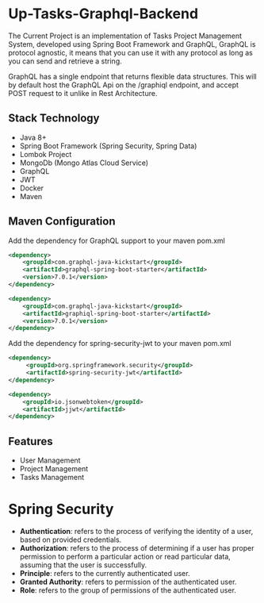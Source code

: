 # Up-Tasks-Graphql-Backend

The Current Project is an implementation of Tasks Project Management System, developed using Spring
Boot Framework and GraphQL, GraphQL is protocol agnostic, it means that you can use it 
with any protocol as long as you can send and retrieve a string.

GraphQL has a single endpoint that returns flexible data structures. This will
by default host the GraphQL Api on the /graphiql endpoint, and accept POST request to it unlike 
in Rest Architecture.


## Stack Technology
* Java 8+
* Spring Boot Framework (Spring Security, Spring Data)
* Lombok Project  
* MongoDb (Mongo Atlas Cloud Service)
* GraphQL
* JWT
* Docker  
* Maven

## Maven Configuration
Add the dependency for GraphQL support  to your maven pom.xml

```xml
<dependency>
    <groupId>com.graphql-java-kickstart</groupId>
    <artifactId>graphql-spring-boot-starter</artifactId>
    <version>7.0.1</version>
</dependency>
```

```xml
<dependency>
    <groupId>com.graphql-java-kickstart</groupId>
    <artifactId>graphiql-spring-boot-starter</artifactId>
    <version>7.0.1</version>
</dependency>
```


Add the dependency for spring-security-jwt to your maven pom.xml
```xml
<dependency>
     <groupId>org.springframework.security</groupId>
     <artifactId>spring-security-jwt</artifactId>
</dependency>
```

```xml
<dependency>
    <groupId>io.jsonwebtoken</groupId>
    <artifactId>jjwt</artifactId>
</dependency>
```


## Features
* User Management
* Project Management
* Tasks Management


# Spring Security
* **Authentication**: refers to the process of verifying the identity of a user, based on 
provided credentials.
* **Authorization**: refers to the process of determining if a user has proper permission to
perform a particular action or read particular data, assuming that the user is successfully.
* **Principle**: refers to the currently authenticated user.
* **Granted Authority**: refers to permission of the authenticated user.
* **Role**: refers to the group of permissions of the authenticated user.
